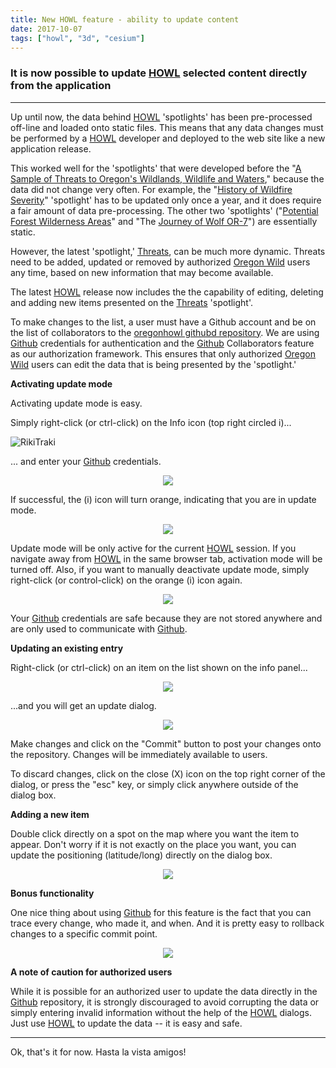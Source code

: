 ```yaml
---
title: New HOWL feature - ability to update content
date: 2017-10-07
tags: ["howl", "3d", "cesium"]
---
```

### It is now possible to update [HOWL](https://oregonhowl.org) selected content directly from the application

---

Up until now, the data behind [HOWL](https://oregonhowl.org) 'spotlights' has been pre-processed off-line and loaded onto static files. This means that any data changes must be performed by a [HOWL](https://oregonhowl.org) developer and deployed to the web site like a new application release.

<!--more-->

This worked well for the 'spotlights' that were developed before the "[A Sample of Threats to Oregon's Wildlands, Wildlife and Waters](https://oregonhowl.org/?view=wthreats)," because the data did not change very often. For example, the "[History of Wildfire Severity](https://oregonhowl.org/?view=wildfires)" 'spotlight' has to be updated only once a year, and it does require a fair amount of data pre-processing. The other two 'spotlights' ("[Potential Forest Wilderness Areas](https://oregonhowl.org/?view=ecopwilderness)" and "The [Journey of Wolf OR-7](https://oregonhowl.org/?view=or7)") are essentially static.

However, the latest 'spotlight,' [Threats](https://oregonhowl.org/?view=wthreats), can be much more dynamic. Threats need to be added, updated or removed by authorized [Oregon Wild](http://oregonwild.org/) users any time, based on new information that may become available.

The latest [HOWL](https://oregonhowl.org) release now includes the the capability of editing, deleting and adding new items presented on the [Threats](https://oregonhowl.org/?view=wthreats) 'spotlight'.

To make changes to the list, a user must have a Github account and be on the list of collaborators to the [oregonhowl githubd repository](https://github.com/oregonhowl/githubd). We are using [Github](https://github.com/) credentials for authentication and the [Github](https://github.com/) Collaborators feature as our authorization framework. This ensures that only authorized [Oregon Wild](http://oregonwild.org/) users can edit the data that is being presented by the 'spotlight.'

**Activating update mode**

Activating update mode is easy.

Simply right-click (or ctrl-click) on the Info icon (top right circled i)...

![RikiTraki](/images/uploads/activate-update-mode.png)

... and enter your [Github](https://github.com/) credentials.

<p align="center">
	<img src="/images/uploads/activate-update-login.png"/>
</p>

If successful, the (i) icon will turn orange, indicating that you are in update mode.

<p align="center">
	<img src="/images/uploads/orange-icon.png"/>
</p>

Update mode will be only active for the current [HOWL](https://oregonhowl.org) session. If you navigate away from [HOWL](https://oregonhowl.org) in the same browser tab, activation mode will be turned off. Also, if you want to manually deactivate update mode, simply right-click (or control-click) on the orange (i) icon again.

<p align="center">
	<img src="/images/uploads/deactivate-update-mode.png"/>
</p>

Your [Github](https://github.com/) credentials are safe because they are not stored anywhere and are only used to communicate with [Github](https://github.com/).

**Updating an existing entry**

Right-click (or ctrl-click) on an item on the list shown on the info panel...

<p align="center">
	<img src="/images/uploads/right-click-update.png"/>
</p>

...and you will get an update dialog.

<p align="center">
	<img src="/images/uploads/update-dialog.png"/>
</p>

Make changes and click on the "Commit" button to post your changes onto the repository. Changes will be immediately available to users.

To discard changes, click on the close (X) icon on the top right corner of the dialog, or press the "esc" key, or simply click anywhere outside of the dialog box.

**Adding a new item**

Double click directly on a spot on the map where you want the item to appear. Don't worry if it is not exactly on the place you want, you can update the positioning (latitude/long) directly on the dialog box.

<p align="center">
	<img src="/images/uploads/add-dialog.png"/>
</p>

**Bonus functionality**

One nice thing about using [Github](https://github.com/) for this feature is the fact that you can trace every change, who made it, and when. And it is pretty easy to rollback changes to a specific commit point.

<p align="center">
	<img src="/images/uploads/commits.png"/>
</p>

**A note of caution for authorized users**

While it is possible for an authorized user to update the data directly in the [Github](https://github.com/) repository, it is strongly discouraged to avoid corrupting the data or simply entering invalid information without the help of the [HOWL](https://oregonhowl.org) dialogs. Just use [HOWL](https://oregonhowl.org) to update the data -- it is easy and safe.

---

Ok, that's it for now. Hasta la vista amigos!
